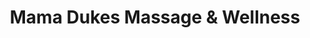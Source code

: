 ---
title: "Mama Dukes Massage & Wellness"
url: /marlboro/mama-dukes-massage-and-wellness/
shop: massage
---